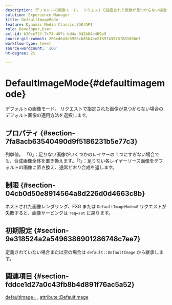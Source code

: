 ```yaml
---
description: デフォルトの画像モード。 リクエストで指定された画像が見つからない場合のデフォルト画像の適用方法を選択します。
solution: Experience Manager
title: DefaultImageMode
feature: Dynamic Media Classic,SDK/API
role: Developer,User
exl-id: b30ce72f-7c74-407c-bd4a-042b84c469e9
source-git-commit: 206e4643e3926cb85b4be2189743578f88180be7
workflow-type: tm+mt
source-wordcount: '106'
ht-degree: 2%

---
```


# DefaultImageMode{#defaultimagemode}

デフォルトの画像モード。 リクエストで指定された画像が見つからない場合のデフォルト画像の適用方法を選択します。

## プロパティ {#section-7fa8acb63540490d9f5186231b5e77c3}

列挙値。 「0」：足りない画像がいくつかのレイヤーの 1 つにすぎない場合でも、合成画像全体を置き換えます。「1」：足りない各レイヤーソース画像をデフォルトの画像に置き換え、通常どおり合成を返します。

## 制限 {#section-04cb0d50e8914564a8d226d0d4663c8b}

ネストされた画像レンダリング、FXG または `DefaultImageMode=0` リクエストが失敗すると、画像サービングは `req=set` に戻ります。

## 初期設定 {#section-9e318524a2a5496386901286748c7ee7}

定義されていない場合または空の場合は `default::DefaultImage` から継承します。

## 関連項目 {#section-fddce1d27a0c43fb8b4d891f76ac5a52}

[defaultImage=](../../../../../is-api/image-catalog/image-serving-api-ref/c-image-catalog-reference/c-attributes-reference/r-is-cat-defaultimage.md#reference-8e9900e129f54ed68462a3c2fc3bc433) , [attribute::DefaultImage](../../../../../is-api/http-ref/image-serving-api-ref/c-http-protocol-reference/c-command-reference/r-is-http-defaultimage.md#reference-209aa6ce830f490483412eb26af67fd2)
